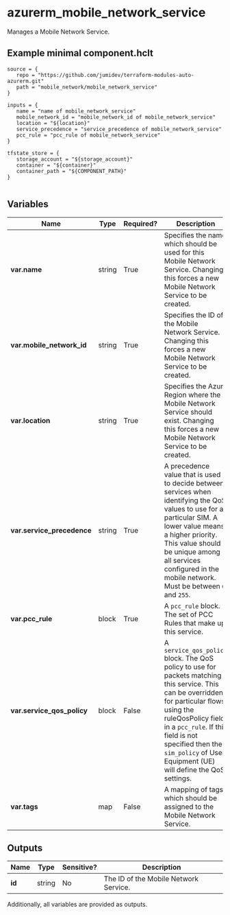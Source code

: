 # azurerm_mobile_network_service

Manages a Mobile Network Service.

## Example minimal component.hclt

```hcl
source = {
   repo = "https://github.com/jumidev/terraform-modules-auto-azurerm.git" 
   path = "mobile_network/mobile_network_service" 
}

inputs = {
   name = "name of mobile_network_service" 
   mobile_network_id = "mobile_network_id of mobile_network_service" 
   location = "${location}" 
   service_precedence = "service_precedence of mobile_network_service" 
   pcc_rule = "pcc_rule of mobile_network_service" 
}

tfstate_store = {
   storage_account = "${storage_account}" 
   container = "${container}" 
   container_path = "${COMPONENT_PATH}" 
}


```

## Variables

| Name | Type | Required? |  Description |
| ---- | ---- | --------- |  ----------- |
| **var.name** | string | True | Specifies the name which should be used for this Mobile Network Service. Changing this forces a new Mobile Network Service to be created. | 
| **var.mobile_network_id** | string | True | Specifies the ID of the Mobile Network Service. Changing this forces a new Mobile Network Service to be created. | 
| **var.location** | string | True | Specifies the Azure Region where the Mobile Network Service should exist. Changing this forces a new Mobile Network Service to be created. | 
| **var.service_precedence** | string | True | A precedence value that is used to decide between services when identifying the QoS values to use for a particular SIM. A lower value means a higher priority. This value should be unique among all services configured in the mobile network. Must be between `0` and `255`. | 
| **var.pcc_rule** | block | True | A `pcc_rule` block. The set of PCC Rules that make up this service. | 
| **var.service_qos_policy** | block | False | A `service_qos_policy` block. The QoS policy to use for packets matching this service. This can be overridden for particular flows using the ruleQosPolicy field in a `pcc_rule`. If this field is not specified then the `sim_policy` of User Equipment (UE) will define the QoS settings. | 
| **var.tags** | map | False | A mapping of tags which should be assigned to the Mobile Network Service. | 



## Outputs

| Name | Type | Sensitive? | Description |
| ---- | ---- | --------- | --------- |
| **id** | string | No  | The ID of the Mobile Network Service. | 

Additionally, all variables are provided as outputs.
